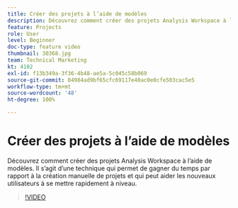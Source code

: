 ```yaml
---
title: Créer des projets à l’aide de modèles
description: Découvrez comment créer des projets Analysis Workspace à l’aide de modèles
feature: Projects
role: User
level: Beginner
doc-type: feature video
thumbnail: 30368.jpg
team: Technical Marketing
kt: 4102
exl-id: f13b349a-3f36-4b48-ae5a-5c045c58b069
source-git-commit: 84984ad9bf65cfc69117e40ac0e0cfe503cac5e5
workflow-type: tm+mt
source-wordcount: '48'
ht-degree: 100%

---
```


# Créer des projets à l’aide de modèles

Découvrez comment créer des projets Analysis Workspace à l’aide de modèles. Il s’agit d’une technique qui permet de gagner du temps par rapport à la création manuelle de projets et qui peut aider les nouveaux utilisateurs à se mettre rapidement à niveau.

>[!VIDEO](https://video.tv.adobe.com/v/30368/?quality=12&learn=on)
